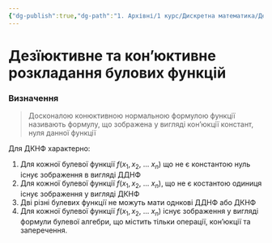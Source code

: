```yaml
---
{"dg-publish":true,"dg-path":"1. Архівні/1 курс/Дискретна математика/Дезїюктивне та кон’юктивне розкладання булових функції.md","permalink":"/1-arhivni/1-kurs/diskretna-matematika/dezyiyuktivne-ta-kon-yuktivne-rozkladannya-bulovih-funkcziyi/"}
---
```


# Дезїюктивне та кон’юктивне розкладання булових функцій
### Визначення
> Досконалою конюктивною нормальною формулою функції називають формулу, що зображена у вигляді кон’юкції констант, нуля данної функції
> 

Для ДКНФ характерно:

1. Для кожної булевої функції $f(x_1, x_2, \ ...\ x_n)$ що не є константою нуль існує зображення в  вигляді ДДНФ
2. Для кожної булевої функції $f(x_1, x_2, \ ...\ x_n)$, що не є костантою одиниця існує зображення у вигляді ДКНФ
3. Дві різні булевих функції не можуть мати однкові ДДНФ або ДКНФ
4. Для кожної булевої функції $f(x_1, x_2, \ ...\ x_n)$ існує зображення у вигляді формули булевої алгебри, що містить тільки операції, кон’юкції та заперечення.